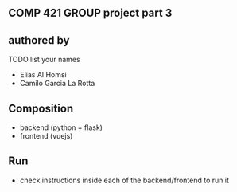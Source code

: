 ## COMP 421 GROUP project part 3

## authored by
TODO list your names

- Elias Al Homsi
- Camilo Garcia La Rotta

## Composition
- backend (python + flask)
- frontend (vuejs)

## Run
- check instructions inside each of the backend/frontend to run it
